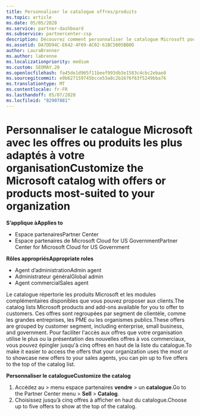 ```yaml
---
title: Personnaliser le catalogue offres/produits
ms.topic: article
ms.date: 05/05/2020
ms.service: partner-dashboard
ms.subservice: partnercenter-csp
description: Découvrez comment personnaliser le catalogue Microsoft pour faciliter l’accès aux offres ou produits que votre organisation utilise le plus.
ms.assetid: DA7DD94C-E642-4F69-AC02-61BC5B05BB0D
author: LauraBrenner
ms.author: labrenne
ms.localizationpriority: medium
ms.custom: SEOMAY.20
ms.openlocfilehash: fa45de1d965f11beef993db3e1583c4cbc2ebae8
ms.sourcegitcommit: e9b627159745bcce53a8c2b1676f63f5249bba76
ms.translationtype: MT
ms.contentlocale: fr-FR
ms.lasthandoff: 05/07/2020
ms.locfileid: "82907881"
---
```

# <a name="customize-the-microsoft-catalog-with-offers-or-products-most-suited-to-your-organization"></a><span data-ttu-id="72910-103">Personnaliser le catalogue Microsoft avec les offres ou produits les plus adaptés à votre organisation</span><span class="sxs-lookup"><span data-stu-id="72910-103">Customize the Microsoft catalog with offers or products most-suited to your organization</span></span>

<span data-ttu-id="72910-104">**S’applique à**</span><span class="sxs-lookup"><span data-stu-id="72910-104">**Applies to**</span></span>

-  <span data-ttu-id="72910-105">Espace partenaires</span><span class="sxs-lookup"><span data-stu-id="72910-105">Partner Center</span></span>
-  <span data-ttu-id="72910-106">Espace partenaires de Microsoft Cloud for US Government</span><span class="sxs-lookup"><span data-stu-id="72910-106">Partner Center for Microsoft Cloud for US Government</span></span>

<span data-ttu-id="72910-107">**Rôles appropriés**</span><span class="sxs-lookup"><span data-stu-id="72910-107">**Appropriate roles**</span></span>

- <span data-ttu-id="72910-108">Agent d’administration</span><span class="sxs-lookup"><span data-stu-id="72910-108">Admin agent</span></span>
- <span data-ttu-id="72910-109">Administrateur général</span><span class="sxs-lookup"><span data-stu-id="72910-109">Global admin</span></span>
- <span data-ttu-id="72910-110">Agent commercial</span><span class="sxs-lookup"><span data-stu-id="72910-110">Sales agent</span></span>

<span data-ttu-id="72910-111">Le catalogue répertorie les produits Microsoft et les modules complémentaires disponibles que vous pouvez proposer aux clients.</span><span class="sxs-lookup"><span data-stu-id="72910-111">The catalog lists Microsoft products and add-ons available for you to offer to customers.</span></span> <span data-ttu-id="72910-112">Ces offres sont regroupées par segment de clientèle, comme les grandes entreprises, les PME ou les organismes publics.</span><span class="sxs-lookup"><span data-stu-id="72910-112">These offers are grouped by customer segment, including enterprise, small business, and government.</span></span> <span data-ttu-id="72910-113">Pour faciliter l'accès aux offres que votre organisation utilise le plus ou la présentation des nouvelles offres à vos commerciaux, vous pouvez épingler jusqu'à cinq offres en haut de la liste du catalogue.</span><span class="sxs-lookup"><span data-stu-id="72910-113">To make it easier to access the offers that your organization uses the most or to showcase new offers to your sales agents, you can pin up to five offers to the top of the catalog list.</span></span>

<span data-ttu-id="72910-114">**Personnaliser le catalogue**</span><span class="sxs-lookup"><span data-stu-id="72910-114">**Customize the catalog**</span></span>

1.  <span data-ttu-id="72910-115">Accédez au &gt; menu espace partenaires **vendre** &gt; un **catalogue**.</span><span class="sxs-lookup"><span data-stu-id="72910-115">Go to the Partner Center menu &gt; **Sell** &gt; **Catalog**.</span></span>
2.  <span data-ttu-id="72910-116">Choisissez jusqu’à cinq&nbsp;offres à afficher en haut du catalogue.</span><span class="sxs-lookup"><span data-stu-id="72910-116">Choose up to five offers to show at the top of the catalog.</span></span>
